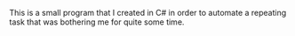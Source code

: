 
This is a small program that I created in C# in order to automate a repeating task that was bothering me for quite some time.
